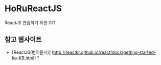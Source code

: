 # HoRuReactJS
ReactJS 연습하기 위한 GIT

## 참고 웹사이트

* [ReactJS(번역문서)] (http://reactkr.github.io/react/docs/getting-started-ko-KR.html) *